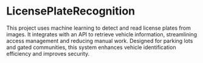 ﻿# LicensePlateRecognition
This project uses machine learning to detect and read license plates from images. It integrates with an API to retrieve vehicle information, streamlining access management and reducing manual work. Designed for parking lots and gated communities, this system enhances vehicle identification efficiency and improves security.

